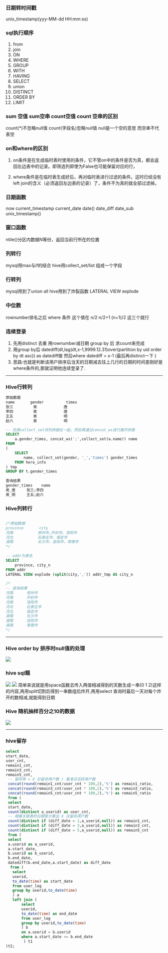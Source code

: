### 日期转时间戳
unix_timestamp(yyy-MM-dd HH:mm:ss)

### sql执行顺序
1. from 
2. join 
3. ON 
4. WHERE 
5. GROUP 
6. WITH 
7. HAVING 
8. SELECT
9. union
10. DISTINCT
11. ORDER BY 
12. LIMIT

### sum 空值  sum空串  count空值 count 空串的区别  
count(*)不忽略null值 count(字段名)忽略null值
null是一个空的意思 而空串不代表空 

### on和where的区别
1. on条件是在生成临时表时使用的条件，它不管on中的条件是否为真，都会返回左边表中的记录。即筛选列即使为False也可能保留对应的行，

2. where条件是在临时表生成好后，再对临时表进行过滤的条件。这时已经没有left join的含义（必须返回左边表的记录）了，条件不为真的就全部过滤掉。


### 日期函数
now 
current_timestamp 
current_date
date()
date_diff 
date_sub
unix_timestamp()

### 窗口函数
ntile()分区内数据N等份，返回当前行所在的位置

### 列转行
mysql用max与if的结合
hive用collect_set/list 组成一个字段

### 行转列
mysql用到了union all
hive用到了炸裂函数 LATERAL VIEW explode


### 中位数 
rownumber排名之后 where 条件  这个值在 n/2 n/2+1 (n+1)/2 这三个就行


### 连续登录 
1. 先用distinct 去重 用rownumber减日期 group by 后 求count来完成
2. 用group by后 datediff(dt,lag(dt,x-1,9999.12.31)over(partition by uid order by dt asc)) as datediff做 然后where datediff = x-1 (最后再distinct一下 )
3.  思路:也就是判断该用户排序后当天的日期减去往上几行的日期的时间差刚好是where条件的,那就证明他连续登录了. 



---
### Hive行转列
```sql
原始数据
name       gender          times
张三         男            唐
李四         男            唐
王五         男            明
赵六         男            明

-- 先用collect_set将列拼接在一起，然后再通过concat_ws进行展开拼接
SELECT 
    a.gender_times, concat_ws(';',collect_set(a.name)) name
FROM
(
    SELECT 
        name, collect_set(gender, '_','times') gender_times
    FROM hero_info
) tmp
GROUP BY t.gender_times
 
查询结果
gender_times    name    
男_唐     张三;李四
男_明     王五;赵六

```
### Hive列转行
```sql

/*原始数据
province       city
河南           郑州市,开封市，洛阳市
河北           石家庄市，保定市
湖南           长沙市，岳阳市，常德市
*/
 
-- addr为表名
SELECT
    province, city_n
FROM addr 
LATERAL VIEW explode (split(city,',')) addr_tmp AS city_n
 
/*
-- 查询结果
河南      郑州市
河南      开封市
河南      洛阳市
河北      石家庄市
河北      保定市
湖南      长沙市
湖南      岳阳市
湖南      常德市
*/
```
---
### Hive order by 排序时null值的处理
![](images/2022-07-18-15-50-48.png)


### hive sql题 
![](images/2022-07-18-23-22-17.png)
![](images/2022-07-18-23-22-27.png)
简单来说就是用space函数去传入两值相减得到的天数生成一串(0 1 2)这样的内容,再用split切割后得到一串数组后炸开,再用select 查询时最后一天对每个炸开的数相减,就能得到日期



### Hive 随机抽样百分之10的数据
![](images/2022-08-09-21-58-51.png)

---



### hive留存

```sql
select
start_date,
user_cnt,
remain1_cnt,
remain3_cnt,
remain5_cnt,
 -- 留存率 = X 日留存用户数 / 基准日活跃用户数
 concat(round(remain1_cnt/user_cnt * 100,2),'%') as remain1_ratio,
 concat(round(remain3_cnt/user_cnt * 100,2),'%') as remain3_ratio,
 concat(round(remain5_cnt/user_cnt * 100,2),'%') as remain5_ratio
 from (
 select
 start_date,
 count(distinct a_userid) as user_cnt,
 -- 根据关联表的日期差计算出 X 日留存用户数
 count(distinct if (diff_date = 1,a_userid,null)) as remain1_cnt,
 count(distinct if (diff_date = 3,a_userid,null)) as remain3_cnt,
 count(distinct if (diff_date = 5,a_userid,null)) as remain5_cnt
 from (
 select
 a.userid as a_userid,
 a.start_date,
 b.userid as b_userid,
 b.end_date,
 datediff(b.end_date,a.start_date) as diff_date
  from (
   select
   userid,
   to_date(time) as start_date
   from user_log
   group by userid,to_date(time)
   ) a
   left join (
       select
       userid,
       to_date(time) as end_date
       from user_log
       group by userid,to_date(time)
       ) b
       on a.userid = b.userid
       where a.start_date <= b.end_date 
        ) t1
)t2;

 
```